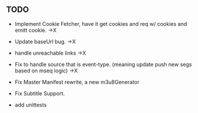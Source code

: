 ## TODO

- Implement Cookie Fetcher, have it get cookies and req w/ cookies and emitt cookie. ->X

- Update baseUrl bug. ->X 

- handle unreachable links ->X 

- Fix to handle source that is event-type. (meaning update push new segs based on mseq logic) ->X

- Fix Master Manifest rewrite, a new m3u8Generator

- Fix Subtitle Support.

- add unittests


